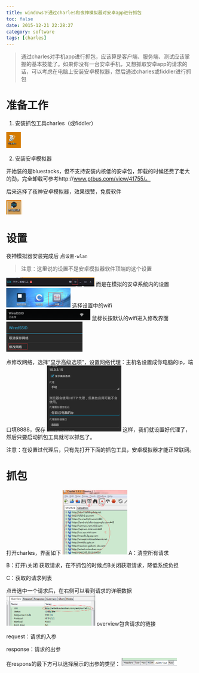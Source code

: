 ```yaml
---
title: windows下通过charles和夜神模拟器对安卓app进行抓包
toc: false
date: 2015-12-21 22:28:27
category: software
tags: [charles]
---
```


>通过charles对手机app进行抓包，应该算是客户端、服务端、测试应该掌握的基本技能了。如果你没有一台安卓手机，又想抓取安卓app的请求的话，可以考虑在电脑上安装安卓模拟器，然后通过charles或fiddler进行抓包


<!--more-->

# 准备工作

1. 安装抓包工具charles（或fiddler）

<img src="how-to-use-charles-on-windows/1467901924100.png" width="39"/>

2. 安装安卓模拟器

开始装的是bluestacks，但不支持安装内核低的安卓包，卸载的时候还费了老大的劲，完全卸载可参考http://www.ptbus.com/view/41755/。

后来选择了夜神安卓模拟器，效果很赞，免费软件

<img src="how-to-use-charles-on-windows/1467901958901.png" width="40"/>

# 设置
夜神模拟器安装完成后 点`设置-wlan`
>注意：这里说的设置不是安卓模拟器软件顶端的这个设置

<img src="how-to-use-charles-on-windows/1467902016305.png" width="236"/>
而是在模拟的安卓系统内的设置
<img src="how-to-use-charles-on-windows/1467902040285.png" width="172"/>
选择设置中的wifi
<img src="images/images/1467902054467.png" width="225"/>
鼠标长按默认的wifi进入修改界面
<img src="how-to-use-charles-on-windows/1467902073787.png" width="204"/>

点修改网络，选择“显示高级选项”，设置网络代理：主机名设置成你电脑的ip，端口填8888，保存
<img src="how-to-use-charles-on-windows/1467902110604.png" width="199"/>
这样，我们就设置好代理了，然后只要启动抓包工具就可以抓包了。

注意：在设置过代理后，只有先打开下面的抓包工具，安卓模拟器才能正常联网。

# 抓包

打开charles，界面如下
<img src="how-to-use-charles-on-windows/1467902137558.png" width="173"/>
A：清空所有请求

B：打开\关闭 获取请求，在不抓包的时候点B关闭获取请求，降低系统负担

C：获取的请求列表



点击选中一个请求后，在右侧可以看到请求的详细数据
<img src="images/images/1467902151768.png" width="238"/>
overview包含请求的链接

request：请求的入参

response：请求的出参

在respons的最下方可以选择展示的出参的类型：
<img src="how-to-use-charles-on-windows/1467902166891.png" width="148"/>